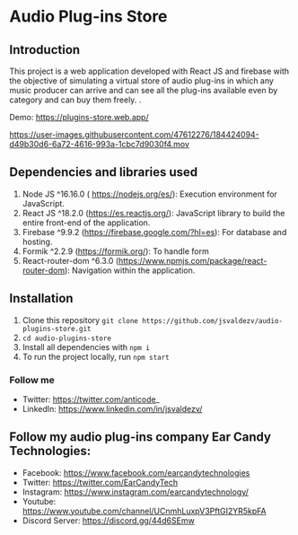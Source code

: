 # Audio Plug-ins Store

## Introduction

This project is a web application developed with React JS and firebase with the objective of simulating a virtual store of audio plug-ins in which any music producer can arrive and can see all the plug-ins available even by category and can buy them freely. .

Demo: https://plugins-store.web.app/

https://user-images.githubusercontent.com/47612276/184424094-d49b30d6-6a72-4616-993a-1cbc7d9030f4.mov

## Dependencies and libraries used

1. Node JS ^16.16.0 ( https://nodejs.org/es/): Execution environment for JavaScript.
2. React JS ^18.2.0 (https://es.reactjs.org/): JavaScript library to build the entire front-end of the application.
3. Firebase ^9.9.2 (https://firebase.google.com/?hl=es): For database and hosting.
4. Formik ^2.2.9 (https://formik.org/): To handle form
5. React-router-dom ^6.3.0 (https://www.npmjs.com/package/react-router-dom): Navigation within the application.

## Installation

1. Clone this repository `git clone https://github.com/jsvaldezv/audio-plugins-store.git`
2. `cd audio-plugins-store`
3. Install all dependencies with `npm i`
4. To run the project locally, run `npm start`

### Follow me

- Twitter: https://twitter.com/anticode_
- LinkedIn: https://www.linkedin.com/in/jsvaldezv/

## Follow my audio plug-ins company Ear Candy Technologies: 

- Facebook: https://www.facebook.com/earcandytechnologies 
- Twitter: https://twitter.com/EarCandyTech 
- Instagram: https://www.instagram.com/earcandytechnology/ 
- Youtube: https://www.youtube.com/channel/UCnmhLuxpV3PftGI2YR5kpFA 
- Discord Server: https://discord.gg/44d6SEmw
